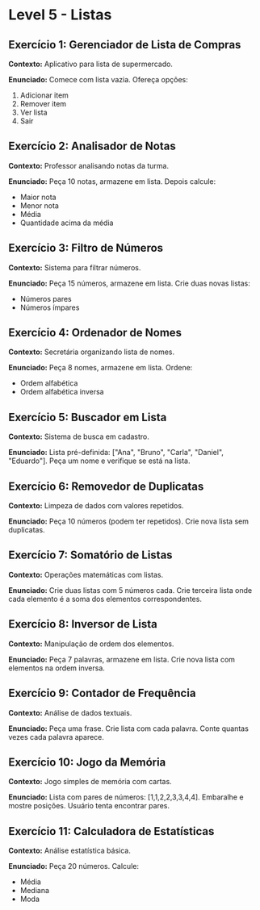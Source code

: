 # Level 5 - Listas

## Exercício 1: Gerenciador de Lista de Compras
**Contexto:** Aplicativo para lista de supermercado.

**Enunciado:** Comece com lista vazia. Ofereça opções:
1. Adicionar item
2. Remover item
3. Ver lista
4. Sair

## Exercício 2: Analisador de Notas
**Contexto:** Professor analisando notas da turma.

**Enunciado:** Peça 10 notas, armazene em lista. Depois calcule:
- Maior nota
- Menor nota
- Média
- Quantidade acima da média

## Exercício 3: Filtro de Números
**Contexto:** Sistema para filtrar números.

**Enunciado:** Peça 15 números, armazene em lista. Crie duas novas listas:
- Números pares
- Números ímpares

## Exercício 4: Ordenador de Nomes
**Contexto:** Secretária organizando lista de nomes.

**Enunciado:** Peça 8 nomes, armazene em lista. Ordene:
- Ordem alfabética
- Ordem alfabética inversa

## Exercício 5: Buscador em Lista
**Contexto:** Sistema de busca em cadastro.

**Enunciado:** Lista pré-definida: ["Ana", "Bruno", "Carla", "Daniel", "Eduardo"]. Peça um nome e verifique se está na lista.

## Exercício 6: Removedor de Duplicatas
**Contexto:** Limpeza de dados com valores repetidos.

**Enunciado:** Peça 10 números (podem ter repetidos). Crie nova lista sem duplicatas.

## Exercício 7: Somatório de Listas
**Contexto:** Operações matemáticas com listas.

**Enunciado:** Crie duas listas com 5 números cada. Crie terceira lista onde cada elemento é a soma dos elementos correspondentes.

## Exercício 8: Inversor de Lista
**Contexto:** Manipulação de ordem dos elementos.

**Enunciado:** Peça 7 palavras, armazene em lista. Crie nova lista com elementos na ordem inversa.

## Exercício 9: Contador de Frequência
**Contexto:** Análise de dados textuais.

**Enunciado:** Peça uma frase. Crie lista com cada palavra. Conte quantas vezes cada palavra aparece.

## Exercício 10: Jogo da Memória
**Contexto:** Jogo simples de memória com cartas.

**Enunciado:** Lista com pares de números: [1,1,2,2,3,3,4,4]. Embaralhe e mostre posições. Usuário tenta encontrar pares.

## Exercício 11: Calculadora de Estatísticas
**Contexto:** Análise estatística básica.

**Enunciado:** Peça 20 números. Calcule:
- Média
- Mediana
- Moda
